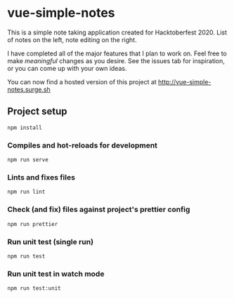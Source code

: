 # vue-simple-notes

This is a simple note taking application created for Hacktoberfest 2020. List of notes on the left, note editing on the right.

I have completed all of the major features that I plan to work on. Feel free to make _meaningful_ changes as you desire. See the issues tab for inspiration, or you can come up with your own ideas.

You can now find a hosted version of this project at http://vue-simple-notes.surge.sh

## Project setup

```
npm install
```

### Compiles and hot-reloads for development

```
npm run serve
```

### Lints and fixes files

```
npm run lint
```

### Check (and fix) files against project's prettier config

```
npm run prettier
```

### Run unit test (single run)

```
npm run test
```

### Run unit test in watch mode

```
npm run test:unit
```
